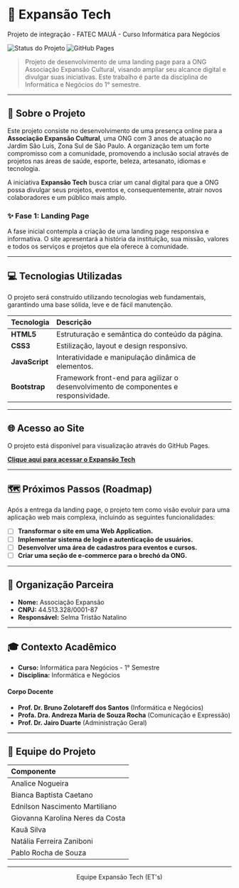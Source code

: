 # 🚀 Expansão Tech
Projeto de integração - FATEC MAUÁ - Curso Informática para Negócios

![Status do Projeto](https://img.shields.io/badge/status-em%20desenvolvimento-yellow)
![GitHub Pages](https://img.shields.io/badge/deploy-GitHub%20Pages-222222?logo=github)

> Projeto de desenvolvimento de uma landing page para a ONG Associação Expansão Cultural, visando ampliar seu alcance digital e divulgar suas iniciativas. Este trabalho é parte da disciplina de Informática e Negócios do 1° semestre.

---

## 🎯 Sobre o Projeto

Este projeto consiste no desenvolvimento de uma presença online para a **Associação Expansão Cultural**, uma ONG com 3 anos de atuação no Jardim São Luís, Zona Sul de São Paulo. A organização tem um forte compromisso com a comunidade, promovendo a inclusão social através de projetos nas áreas de saúde, esporte, beleza, artesanato, idiomas e tecnologia.

A iniciativa **Expansão Tech** busca criar um canal digital para que a ONG possa divulgar seus projetos, eventos e, consequentemente, atrair novos colaboradores e um público mais amplo.

### ✨ Fase 1: Landing Page

A fase inicial contempla a criação de uma landing page responsiva e informativa. O site apresentará a história da instituição, sua missão, valores e todos os serviços e projetos que ela oferece à comunidade.

---

## 💻 Tecnologias Utilizadas

O projeto será construído utilizando tecnologias web fundamentais, garantindo uma base sólida, leve e de fácil manutenção.

| Tecnologia | Descrição |
| :--- | :--- |
| **HTML5** | Estruturação e semântica do conteúdo da página. |
| **CSS3** | Estilização, layout e design responsivo. |
| **JavaScript** | Interatividade e manipulação dinâmica de elementos. |
| **Bootstrap** | Framework front-end para agilizar o desenvolvimento de componentes e responsividade. |

---

## 🌐 Acesso ao Site

O projeto está disponível para visualização através do GitHub Pages.

<strong><a href="https://EdMasterByMaster.github.io/expansaotech/" target="_blank" rel="noopener noreferrer">Clique aqui para acessar o Expansão Tech</a></strong>

---

## 🗺️ Próximos Passos (Roadmap)

Após a entrega da landing page, o projeto tem como visão evoluir para uma aplicação web mais complexa, incluindo as seguintes funcionalidades:

- [ ] **Transformar o site em uma Web Application.**
- [ ] **Implementar sistema de login e autenticação de usuários.**
- [ ] **Desenvolver uma área de cadastros para eventos e cursos.**
- [ ] **Criar uma seção de e-commerce para o brechó da ONG.**

---

## 🏢 Organização Parceira

- **Nome:** Associação Expansão
- **CNPJ:** 44.513.328/0001-87
- **Responsável:** Selma Tristão Natalino

---

## 🎓 Contexto Acadêmico

- **Curso:** Informática para Negócios - 1° Semestre
- **Disciplina:** Informática e Negócios

#### Corpo Docente
- **Prof. Dr. Bruno Zolotareff dos Santos** (Informática e Negócios)
- **Profa. Dra. Andreza Maria de Souza Rocha** (Comunicação e Expressão)
- **Prof. Dr. Jairo Duarte** (Administração Geral)

---

## 👥 Equipe do Projeto

| Componente |
| :--- |
| Analice Nogueira |
| Bianca Baptista Caetano |
| Ednilson Nascimento Martiliano |
| Giovanna Karolina Neres da Costa |
| Kauã Silva |
| Natália Ferreira Zaniboni |
| Pablo Rocha de Souza |

---

<p align="center">
  Equipe Expansão Tech (ET's)
</p>
